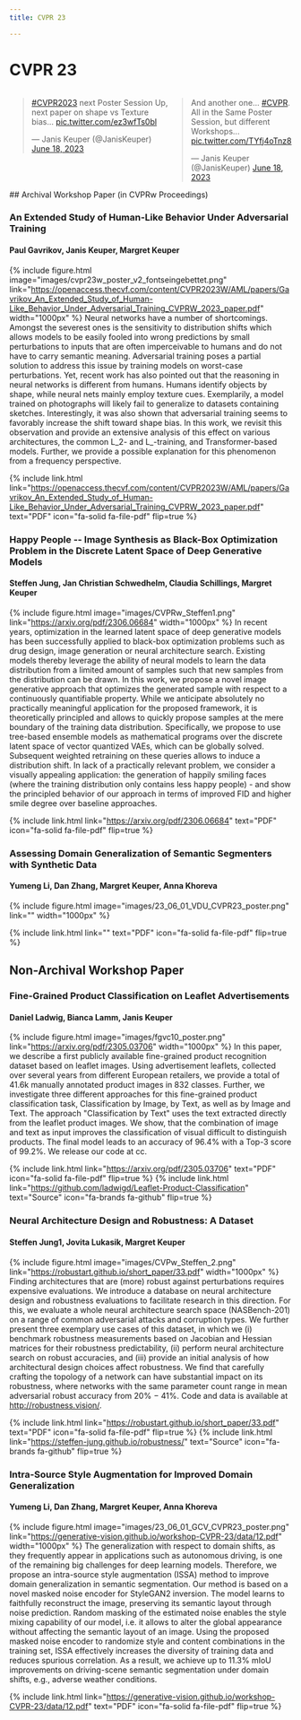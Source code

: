 ```yaml
---
title: CVPR 23

---
```


# <i class="fas fa-microscope"></i>CVPR 23
<div style="width: 100%; display: table;">
<div style="display: table-row">
<div style="width: 400px; display: table-cell;">
<blockquote class="twitter-tweet"><p lang="en" dir="ltr"><a href="https://twitter.com/hashtag/CVPR2023?src=hash&amp;ref_src=twsrc%5Etfw">#CVPR2023</a> next Poster Session Up, next paper on shape vs Texture bias... <a href="https://t.co/ez3wfTs0bl">pic.twitter.com/ez3wfTs0bl</a></p>&mdash; Janis Keuper (@JanisKeuper) <a href="https://twitter.com/JanisKeuper/status/1670523223270916097?ref_src=twsrc%5Etfw">June 18, 2023</a></blockquote> <script async src="https://platform.twitter.com/widgets.js" charset="utf-8"></script>
</div>
<div style="display: table-cell;">
<blockquote class="twitter-tweet"><p lang="en" dir="ltr">And another one... <a href="https://twitter.com/hashtag/CVPR?src=hash&amp;ref_src=twsrc%5Etfw">#CVPR</a>. All in the Same Poster Session, but different Workshops... <a href="https://t.co/TYfj4oTnz8">pic.twitter.com/TYfj4oTnz8</a></p>&mdash; Janis Keuper (@JanisKeuper) <a href="https://twitter.com/JanisKeuper/status/1670526924949684224?ref_src=twsrc%5Etfw">June 18, 2023</a></blockquote> <script async src="https://platform.twitter.com/widgets.js" charset="utf-8"></script>
</div>
</div>
</div>  
## Archival Workshop Paper (in CVPRw Proceedings)

### An Extended Study of Human-Like Behavior Under Adversarial Training
#### Paul Gavrikov, Janis Keuper, Margret Keuper
{%
  include figure.html
  image="images/cvpr23w_poster_v2_fontseingebettet.png"
  link="https://openaccess.thecvf.com/content/CVPR2023W/AML/papers/Gavrikov_An_Extended_Study_of_Human-Like_Behavior_Under_Adversarial_Training_CVPRW_2023_paper.pdf"
  width="1000px"
%}
Neural networks have a number of shortcomings. Amongst the severest ones is the sensitivity to distribution shifts which allows models to be easily fooled into wrong predictions by small perturbations to inputs that are often imperceivable to humans and do not have to carry semantic meaning. Adversarial training poses a partial solution to address this issue by training models on worst-case perturbations. Yet, recent work has also pointed out that the reasoning in neural networks is different from humans. Humans identify objects by shape, while neural nets mainly employ texture cues. Exemplarily, a model trained on photographs will likely fail to generalize to datasets containing sketches. Interestingly, it was also shown that adversarial training seems to favorably increase the shift toward shape bias. In this work, we revisit this observation and provide an extensive analysis of this effect on various architectures, the common L_2- and L_-training, and Transformer-based models. Further, we provide a possible explanation for this phenomenon from a frequency perspective.

{%
  include link.html
  link="https://openaccess.thecvf.com/content/CVPR2023W/AML/papers/Gavrikov_An_Extended_Study_of_Human-Like_Behavior_Under_Adversarial_Training_CVPRW_2023_paper.pdf"
  text="PDF"
  icon="fa-solid fa-file-pdf"
  flip=true
%}

### Happy People -- Image Synthesis as Black-Box Optimization Problem in the Discrete Latent Space of Deep Generative Models
#### Steffen Jung, Jan Christian Schwedhelm, Claudia Schillings, Margret Keuper
{%
  include figure.html
  image="images/CVPRw_Steffen1.png"
  link="https://arxiv.org/pdf/2306.06684"
  width="1000px"
%}
In recent years, optimization in the learned latent space of deep generative models has been successfully applied to black-box optimization problems such as drug design, image generation or neural architecture search. Existing models thereby leverage the ability of neural models to learn the data distribution from a limited amount of samples such that new samples from the distribution can be drawn. In this work, we propose a novel image generative approach that optimizes the generated sample with respect to a continuously quantifiable property. While we anticipate absolutely no practically meaningful application for the proposed framework, it is theoretically principled and allows to quickly propose samples at the mere boundary of the training data distribution. Specifically, we propose to use tree-based ensemble models as mathematical programs over the discrete latent space of vector quantized VAEs, which can be globally solved. Subsequent weighted retraining on these queries allows to induce a distribution shift. In lack of a practically relevant problem, we consider a visually appealing application: the generation of happily smiling faces (where the training distribution only contains less happy people) - and show the principled behavior of our approach in terms of improved FID and higher smile degree over baseline approaches.

{%
  include link.html
  link="https://arxiv.org/pdf/2306.06684"
  text="PDF"
  icon="fa-solid fa-file-pdf"
  flip=true
%}

### Assessing Domain Generalization of Semantic Segmenters with Synthetic Data
#### Yumeng Li, Dan Zhang, Margret Keuper, Anna Khoreva
{%
  include figure.html
  image="images/23_06_01_VDU_CVPR23_poster.png"
  link=""
  width="1000px"
%}


{%
  include link.html
  link=""
  text="PDF"
  icon="fa-solid fa-file-pdf"
  flip=true
%}

## Non-Archival Workshop Paper

### Fine-Grained Product Classification on Leaflet Advertisements
#### Daniel Ladwig, Bianca Lamm, Janis Keuper
{%
  include figure.html
  image="images/fgvc10_poster.png"
  link="https://arxiv.org/pdf/2305.03706"
  width="1000px"
%}
In this paper, we describe a first publicly available fine-grained product recognition dataset based on leaflet images. Using advertisement leaflets, collected over several years from different European retailers, we provide a total of 41.6k manually annotated product images in 832 classes. Further, we investigate three different approaches for this fine-grained product classification task, Classification by Image, by Text, as well as by Image and Text. The approach "Classification by Text" uses the text extracted directly from the leaflet product images. We show, that the combination of image and text as input improves the classification of visual difficult to distinguish products. The final model leads to an accuracy of 96.4% with a Top-3 score of 99.2%. We release our code at cc.

{%
  include link.html
  link="https://arxiv.org/pdf/2305.03706"
  text="PDF"
  icon="fa-solid fa-file-pdf"
  flip=true
%}
{%
  include link.html
  link="https://github.com/ladwigd/Leaflet-Product-Classification"
  text="Source"
  icon="fa-brands fa-github"
  flip=true
%}

### Neural Architecture Design and Robustness: A Dataset
#### Steffen Jung1, Jovita Lukasik, Margret Keuper
{%
  include figure.html
  image="images/CVPw_Steffen_2.png"
  link="https://robustart.github.io/short_paper/33.pdf"
  width="1000px"
%}
Finding architectures that are (more) robust against perturbations requires expensive evaluations. We introduce a
database on neural architecture design and robustness evaluations to facilitate research in this direction. For this, we
evaluate a whole neural architecture search space (NASBench-201) on a range of common adversarial attacks and
corruption types. We further present three exemplary use
cases of this dataset, in which we (i) benchmark robustness
measurements based on Jacobian and Hessian matrices for
their robustness predictability, (ii) perform neural architecture search on robust accuracies, and (iii) provide an initial
analysis of how architectural design choices affect robustness. We find that carefully crafting the topology of a network can have substantial impact on its robustness, where
networks with the same parameter count range in mean adversarial robust accuracy from 20% − 41%. Code and data
is available at http://robustness.vision/.

{%
  include link.html
  link="https://robustart.github.io/short_paper/33.pdf"
  text="PDF"
  icon="fa-solid fa-file-pdf"
  flip=true
%}
{%
  include link.html
  link="https://steffen-jung.github.io/robustness/"
  text="Source"
  icon="fa-brands fa-github"
  flip=true
%}

### Intra-Source Style Augmentation for Improved Domain Generalization
#### Yumeng Li,  Dan Zhang, Margret Keuper, Anna Khoreva 
{%
  include figure.html
  image="images/23_06_01_GCV_CVPR23_poster.png"
  link="https://generative-vision.github.io/workshop-CVPR-23/data/12.pdf"
  width="1000px"
%}
The generalization with respect to domain shifts, as they
frequently appear in applications such as autonomous driving, is one of the remaining big challenges for deep learning
models. Therefore, we propose an intra-source style augmentation (ISSA) method to improve domain generalization
in semantic segmentation. Our method is based on a novel
masked noise encoder for StyleGAN2 inversion. The model
learns to faithfully reconstruct the image, preserving its semantic layout through noise prediction. Random masking
of the estimated noise enables the style mixing capability
of our model, i.e. it allows to alter the global appearance
without affecting the semantic layout of an image. Using
the proposed masked noise encoder to randomize style and
content combinations in the training set, ISSA effectively
increases the diversity of training data and reduces spurious
correlation. As a result, we achieve up to 11.3% mIoU improvements on driving-scene semantic segmentation under
domain shifts, e.g., adverse weather conditions.

{%
  include link.html
  link="https://generative-vision.github.io/workshop-CVPR-23/data/12.pdf"
  text="PDF"
  icon="fa-solid fa-file-pdf"
  flip=true
%}



